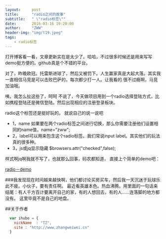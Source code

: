 ```yaml
---
layout:     post
title:      "radio之间的故事"
subtitle:   " \"radio标签\""
date:       2016-03-16 19:20:00
author:     "ZWW"
header-img: "img/t19.jpeg"
tags:
    - radio标签
---
```



打开博客看一看，文章更新实在是太少了。哈哈，不过很多时候还是用来写写demo挺方便的。github真是个不错的平台。

对了，昨晚欧冠。托雷斯进球了，然后又被罚下。人生赢家真是大起大落。其实我一直相信马竞是可以击败巴萨的，每次都少打一人。让我看的
很不过瘾啊，马竞加油哦。

咦，我怎么扯这些了，呵呵 不说了，今天做项目用到一个radio选择登陆方式，比如携程登陆还是微信登陆。然后出现相应的注册登录板块。

radio这个标签还是挺好玩的。
就说自己的说一说吧 

* 1，name 如果要在两个radio标签之间进行切换，那么你需要注册他们设置相同的name值，name="zww";
* 2，label可以用来包含这个radio标签。我们常说input label。其实他们的玩法真的很多种。
* 3，js或jq显示隐藏  $browsers.attr("checked",false); 


样式啊jq啊我就不写了，也就那么回事，码农都知道，
直接上个简单的demo吧：

<a href="http://www.zhangweiwei.cn/demo/radio.html" target="_blank">radio－demo</a>


###我发现现在时间越来越快啊，他们都讨论买房买车，然后我一天沉迷于玩球乐此不疲。小伙子，要有责任啊。
最近看英雄本色。热血沸腾。用里面的一句话来结尾：有人千方百计要离开自己的家，有的人想回去，有的人……连落脚的地方都没有。
这里毕竟不是自己的地盘。


##关于作者

```javascript
  var ihubo = {
    nickName  : "TZ",
    site : "http://www.zhangweiwei.cn"
  }
```

    

